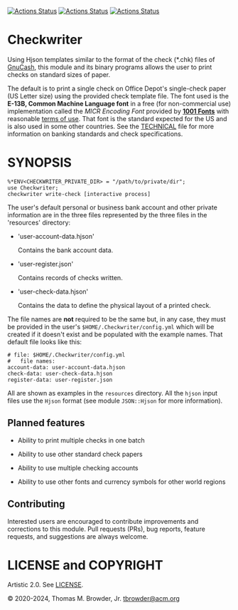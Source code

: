 [![Actions Status](https://github.com/tbrowder/Checkwriter/actions/workflows/linux.yml/badge.svg)](https://github.com/tbrowder/Checkwriter/actions) [![Actions Status](https://github.com/tbrowder/Checkwriter/actions/workflows/macos.yml/badge.svg)](https://github.com/tbrowder/Checkwriter/actions) [![Actions Status](https://github.com/tbrowder/Checkwriter/actions/workflows/windows-spec.yml/badge.svg)](https://github.com/tbrowder/Checkwriter/actions)

Checkwriter
===========

Using Hjson templates similar to the format of the check (*.chk) files of [GnuCash](https://gnucash.org), this module and its binary programs allows the user to print checks on standard sizes of paper.

The default is to print a single check on Office Depot's single-check paper (US Letter size) using the provided check template file. The font used is the **E-13B, Common Machine Language font** in a free (for non-commercial use) implementation called the *MICR Encoding Font* provided by **[1001 Fonts](https://www.1001fonts.com/micr-encoding-font.html#styles)** with reasonable [terms of use](https://www.1001fonts.com/licenses/general-font-usage-terms.html). That font is the standard expected for the US and is also used in some other countries. See the [TECHNICAL](./TECHNICAL.md) file for more information on banking standards and check specifications.

SYNOPSIS
========



    %*ENV<CHECKWRITER_PRIVATE_DIR> = "/path/to/private/dir";
    use Checkwriter;
    checkwriter write-check [interactive process]

The user's default personal or business bank account and other private information are in the three files represented by the three files in the 'resources' directory:

  * 'user-account-data.hjson'

    Contains the bank account data. 

  * 'user-register.json'

    Contains records of checks written.

  * 'user-check-data.hjson'

    Contains the data to define the physical layout of a printed check.

The file names are **not** required to be the same but, in any case, they must be provided in the user's `$HOME/.Checkwriter/config.yml` which will be created if it doesn't exist and be populated with the example names. That default file looks like this:

    # file: $HOME/.Checkwriter/config.yml
    #   file names:
    account-data: user-account-data.hjson
    check-data: user-check-data.hjson
    register-data: user-register.json

All are shown as examples in the `resources` directory. All the `hjson` input files use the `Hjson` format (see module `JSON::Hjson` for more information).

Planned features
----------------

  * Ability to print multiple checks in one batch

  * Ability to use other standard check papers

  * Ability to use multiple checking accounts

  * Ability to use other fonts and currency symbols for other world regions

Contributing
------------

Interested users are encouraged to contribute improvements and corrections to this module. Pull requests (PRs), bug reports, feature requests, and suggestions are always welcome.

LICENSE and COPYRIGHT
=====================

Artistic 2.0. See [LICENSE](./LICENSE).

© 2020-2024, Thomas M. Browder, Jr. <tbrowder@acm.org>

